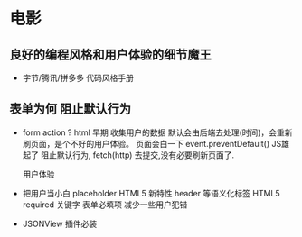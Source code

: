 # 电影

## 良好的编程风格和用户体验的细节魔王

- 字节/腾讯/拼多多 代码风格手册

## 表单为何 阻止默认行为

- form action ?
  html 早期 收集用户的数据 默认会由后端去处理(时间)，会重新刷页面，是个不好的用户体验。
  页面会白一下
  event.preventDefault() JS雄起了 阻止默认行为, fetch(http) 去提交,没有必要刷新页面了.

  用户体验

- 把用户当小白
  placeholder HTML5 新特性
  header 等语义化标签 HTML5
  required 关键字 表单必填项 减少一些用户犯错

- JSONView 插件必装